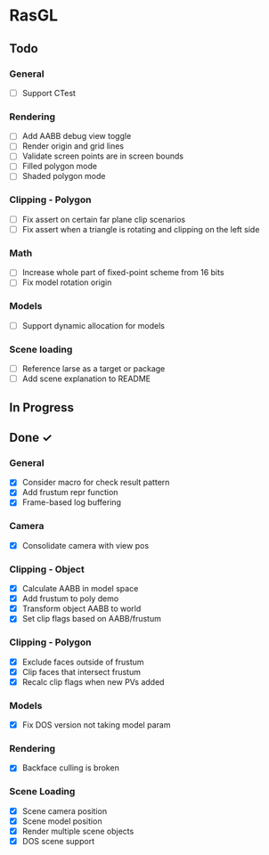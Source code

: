# RasGL

## Todo

### General

- [ ] Support CTest

### Rendering

- [ ] Add AABB debug view toggle
- [ ] Render origin and grid lines
- [ ] Validate screen points are in screen bounds
- [ ] Filled polygon mode
- [ ] Shaded polygon mode

### Clipping - Polygon

- [ ] Fix assert on certain far plane clip scenarios
- [ ] Fix assert when a triangle is rotating and clipping on the left side

### Math

- [ ] Increase whole part of fixed-point scheme from 16 bits
- [ ] Fix model rotation origin

### Models

- [ ] Support dynamic allocation for models

### Scene loading

- [ ] Reference larse as a target or package
- [ ] Add scene explanation to README

## In Progress

## Done ✓

### General

- [x] Consider macro for check result pattern
- [x] Add frustum repr function
- [x] Frame-based log buffering

### Camera

- [x] Consolidate camera with view pos

### Clipping - Object

- [x] Calculate AABB in model space
- [x] Add frustum to poly demo
- [x] Transform object AABB to world
- [x] Set clip flags based on AABB/frustum

### Clipping - Polygon

- [x] Exclude faces outside of frustum
- [x] Clip faces that intersect frustum
- [x] Recalc clip flags when new PVs added

### Models

- [x] Fix DOS version not taking model param

### Rendering

- [x] Backface culling is broken

### Scene Loading

- [x] Scene camera position
- [x] Scene model position
- [x] Render multiple scene objects
- [x] DOS scene support

